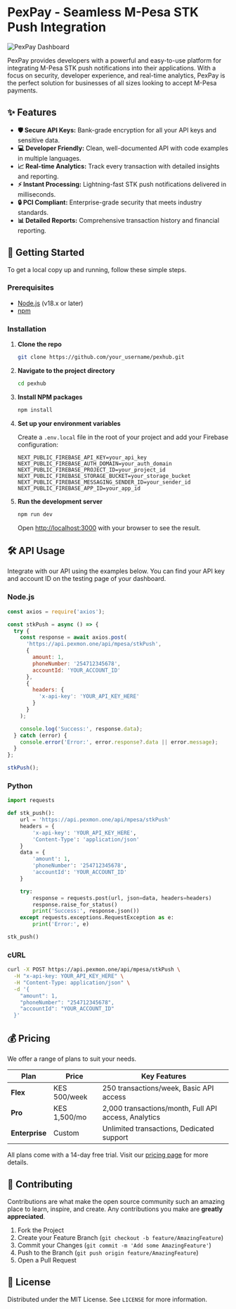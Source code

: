 # PexPay - Seamless M-Pesa STK Push Integration

![PexPay Dashboard](https://storage.googleapis.com/gemini-assisted-coding-images/pexhub_dashboard_screenshot.png)

PexPay provides developers with a powerful and easy-to-use platform for integrating M-Pesa STK push notifications into their applications. With a focus on security, developer experience, and real-time analytics, PexPay is the perfect solution for businesses of all sizes looking to accept M-Pesa payments.

## ✨ Features

- **🛡️ Secure API Keys:** Bank-grade encryption for all your API keys and sensitive data.
- **💻 Developer Friendly:** Clean, well-documented API with code examples in multiple languages.
- **📈 Real-time Analytics:** Track every transaction with detailed insights and reporting.
- **⚡ Instant Processing:** Lightning-fast STK push notifications delivered in milliseconds.
- **🔒 PCI Compliant:** Enterprise-grade security that meets industry standards.
- **📊 Detailed Reports:** Comprehensive transaction history and financial reporting.

## 🚀 Getting Started

To get a local copy up and running, follow these simple steps.

### Prerequisites

- [Node.js](https://nodejs.org/en/) (v18.x or later)
- [npm](https://www.npmjs.com/)

### Installation

1. **Clone the repo**
   ```sh
   git clone https://github.com/your_username/pexhub.git
   ```
2. **Navigate to the project directory**
    ```sh
    cd pexhub
    ```
3. **Install NPM packages**
   ```sh
   npm install
   ```
4. **Set up your environment variables**

   Create a `.env.local` file in the root of your project and add your Firebase configuration:

   ```
   NEXT_PUBLIC_FIREBASE_API_KEY=your_api_key
   NEXT_PUBLIC_FIREBASE_AUTH_DOMAIN=your_auth_domain
   NEXT_PUBLIC_FIREBASE_PROJECT_ID=your_project_id
   NEXT_PUBLIC_FIREBASE_STORAGE_BUCKET=your_storage_bucket
   NEXT_PUBLIC_FIREBASE_MESSAGING_SENDER_ID=your_sender_id
   NEXT_PUBLIC_FIREBASE_APP_ID=your_app_id
   ```

5. **Run the development server**
   ```sh
   npm run dev
   ```

   Open [http://localhost:3000](http://localhost:3000) with your browser to see the result.

## 🛠️ API Usage

Integrate with our API using the examples below. You can find your API key and account ID on the testing page of your dashboard.

### Node.js

```javascript
const axios = require('axios');

const stkPush = async () => {
  try {
    const response = await axios.post(
      'https://api.pexmon.one/api/mpesa/stkPush',
      {
        amount: 1,
        phoneNumber: '254712345678',
        accountId: 'YOUR_ACCOUNT_ID'
      },
      {
        headers: {
          'x-api-key': 'YOUR_API_KEY_HERE'
        }
      }
    );

    console.log('Success:', response.data);
  } catch (error) {
    console.error('Error:', error.response?.data || error.message);
  }
};

stkPush();
```

### Python

```python
import requests

def stk_push():
    url = 'https://api.pexmon.one/api/mpesa/stkPush'
    headers = {
        'x-api-key': 'YOUR_API_KEY_HERE',
        'Content-Type': 'application/json'
    }
    data = {
        'amount': 1,
        'phoneNumber': '254712345678',
        'accountId': 'YOUR_ACCOUNT_ID'
    }

    try:
        response = requests.post(url, json=data, headers=headers)
        response.raise_for_status()
        print('Success:', response.json())
    except requests.exceptions.RequestException as e:
        print('Error:', e)

stk_push()
```

### cURL

```bash
curl -X POST https://api.pexmon.one/api/mpesa/stkPush \
  -H "x-api-key: YOUR_API_KEY_HERE" \
  -H "Content-Type: application/json" \
  -d '{
    "amount": 1,
    "phoneNumber": "254712345678",
    "accountId": "YOUR_ACCOUNT_ID"
  }'
```

## 💰 Pricing

We offer a range of plans to suit your needs.

| Plan         | Price          | Key Features                                       |
|--------------|----------------|----------------------------------------------------|
| **Flex**     | KES 500/week   | 250 transactions/week, Basic API access            |
| **Pro**      | KES 1,500/mo   | 2,000 transactions/month, Full API access, Analytics|
| **Enterprise**| Custom         | Unlimited transactions, Dedicated support          |

All plans come with a 14-day free trial. Visit our [pricing page](https://pexhub.vercel.app/pricing) for more details.

## 🤝 Contributing

Contributions are what make the open source community such an amazing place to learn, inspire, and create. Any contributions you make are **greatly appreciated**.

1. Fork the Project
2. Create your Feature Branch (`git checkout -b feature/AmazingFeature`)
3. Commit your Changes (`git commit -m 'Add some AmazingFeature'`)
4. Push to the Branch (`git push origin feature/AmazingFeature`)
5. Open a Pull Request

## 📜 License

Distributed under the MIT License. See `LICENSE` for more information.
